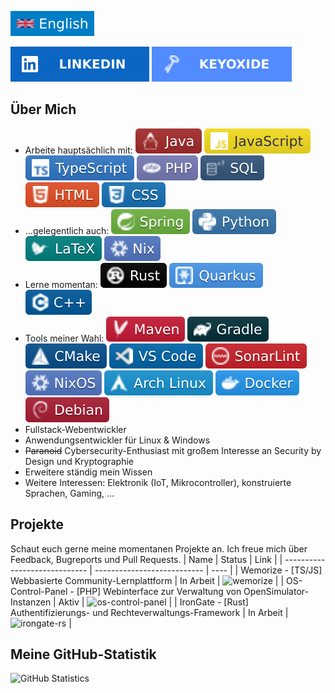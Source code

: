 [![en](./assets/badge-en.svg)](README.md) 

[<picture><source media="(prefers-color-scheme: dark)" srcset="./assets/badge-linkedin-dark.svg"><img alt="LinkedIn" src="./assets/badge-linkedin.svg"></picture>](https://www.linkedin.com/in/friedrich-z)
[<picture><source media="(prefers-color-scheme: dark)" srcset="./assets/badge-keyoxide-dark.svg"><img alt="Keyoxide" src="./assets/badge-keyoxide.svg"></picture>](https://keyoxide.frizim.com/dev%40frizim.com)
## Über Mich
- Arbeite hauptsächlich mit:  <picture><source media="(prefers-color-scheme: dark)" srcset="./assets/badge-java-dark.svg"><img alt="Java" src="./assets/badge-java.svg"></picture> <picture><source media="(prefers-color-scheme: dark)" srcset="./assets/badge-javascript-dark.svg"><img alt="JavaScript" src="./assets/badge-javascript.svg"></picture> <picture><source media="(prefers-color-scheme: dark)" srcset="./assets/badge-typescript-dark.svg"><img alt="TypeScript" src="./assets/badge-typescript.svg"></picture> <picture><source media="(prefers-color-scheme: dark)" srcset="./assets/badge-php-dark.svg"><img alt="PHP" src="./assets/badge-php.svg"></picture> <picture><source media="(prefers-color-scheme: dark)" srcset="./assets/badge-sql-dark.svg"><img alt="SQL" src="./assets/badge-sql.svg"></picture> <picture><source media="(prefers-color-scheme: dark)" srcset="./assets/badge-html-dark.svg"><img alt="HTML" src="./assets/badge-html.svg"></picture> <picture><source media="(prefers-color-scheme: dark)" srcset="./assets/badge-css-dark.svg"><img alt="CSS" src="./assets/badge-css.svg"></picture>
- ...gelegentlich auch:  <picture><source media="(prefers-color-scheme: dark)" srcset="./assets/badge-spring-dark.svg"><img alt="Spring" src="./assets/badge-spring.svg"></picture> <picture><source media="(prefers-color-scheme: dark)" srcset="./assets/badge-python-dark.svg"><img alt="Python" src="./assets/badge-python.svg"></picture> <picture><source media="(prefers-color-scheme: dark)" srcset="./assets/badge-latex-dark.svg"><img alt="LaTeX" src="./assets/badge-latex.svg"></picture> <picture><source media="(prefers-color-scheme: dark)" srcset="./assets/badge-nix-dark.svg"><img alt="Nix" src="./assets/badge-nix.svg"></picture>
- Lerne momentan:  <picture><source media="(prefers-color-scheme: dark)" srcset="./assets/badge-rust-dark.svg"><img alt="Rust" src="./assets/badge-rust.svg"></picture> <picture><source media="(prefers-color-scheme: dark)" srcset="./assets/badge-quarkus-dark.svg"><img alt="Quarkus" src="./assets/badge-quarkus.svg"></picture> <picture><source media="(prefers-color-scheme: dark)" srcset="./assets/badge-c++-dark.svg"><img alt="C++" src="./assets/badge-c++.svg"></picture>
- Tools meiner Wahl:  <picture><source media="(prefers-color-scheme: dark)" srcset="./assets/badge-maven-dark.svg"><img alt="Maven" src="./assets/badge-maven.svg"></picture> <picture><source media="(prefers-color-scheme: dark)" srcset="./assets/badge-gradle-dark.svg"><img alt="Gradle" src="./assets/badge-gradle.svg"></picture> <picture><source media="(prefers-color-scheme: dark)" srcset="./assets/badge-cmake-dark.svg"><img alt="CMake" src="./assets/badge-cmake.svg"></picture> <picture><source media="(prefers-color-scheme: dark)" srcset="./assets/badge-vscode-dark.svg"><img alt="VS Code" src="./assets/badge-vscode.svg"></picture> <picture><source media="(prefers-color-scheme: dark)" srcset="./assets/badge-sonarlint-dark.svg"><img alt="SonarLint" src="./assets/badge-sonarlint.svg"></picture> <picture><source media="(prefers-color-scheme: dark)" srcset="./assets/badge-nixos-dark.svg"><img alt="NixOS" src="./assets/badge-nixos.svg"></picture> <picture><source media="(prefers-color-scheme: dark)" srcset="./assets/badge-archlinux-dark.svg"><img alt="Arch Linux" src="./assets/badge-archlinux.svg"></picture> <picture><source media="(prefers-color-scheme: dark)" srcset="./assets/badge-docker-dark.svg"><img alt="Docker" src="./assets/badge-docker.svg"></picture> <picture><source media="(prefers-color-scheme: dark)" srcset="./assets/badge-debian-dark.svg"><img alt="Debian" src="./assets/badge-debian.svg"></picture>
- Fullstack-Webentwickler
- Anwendungsentwickler für Linux &amp; Windows
- ~~Paranoid~~ Cybersecurity-Enthusiast mit großem Interesse an Security by Design und Kryptographie
- Erweitere ständig mein Wissen
- Weitere Interessen: Elektronik (IoT, Mikrocontroller), konstruierte Sprachen, Gaming, ...

## Projekte
Schaut euch gerne meine momentanen Projekte an. Ich freue mich über Feedback, Bugreports und Pull Requests.
| Name | Status | Link |
| ----------------------------- | --------------------------- | ---- |
| Wemorize - [TS/JS] Webbasierte Community-Lernplattform | In Arbeit | ![wemorize](https://github.com/frizim/wemorize) |
| OS-Control-Panel - [PHP] Webinterface zur Verwaltung von OpenSimulator-Instanzen | Aktiv | ![os-control-panel](https://github.com/frizim/os-control-panel) |
| IronGate - [Rust] Authentifizierungs- und Rechteverwaltungs-Framework | In Arbeit | ![irongate-rs](https://github.com/frizim/irongate-rs) |

## Meine GitHub-Statistik
![GitHub Statistics](https://github-readme-stats.vercel.app/api?username=frizim)
